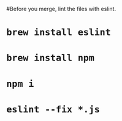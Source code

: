#Before you merge, lint the files with eslint.

#  `brew install eslint`
#  `brew install npm`
#  `npm i`
#  `eslint --fix *.js`
